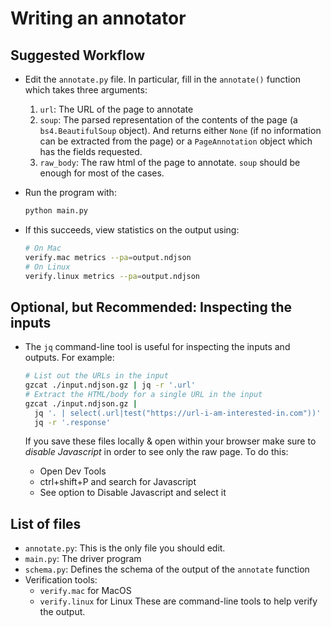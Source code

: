 # Writing an annotator

## Suggested Workflow

- Edit the `annotate.py` file.
  In particular, fill in the `annotate()` function  which takes three arguments:
  1. `url`: The URL of the page to annotate
  2. `soup`: The parsed representation of the contents of the page (a `bs4.BeautifulSoup` object).
  And returns either `None` (if no information can be extracted from the page) or a `PageAnnotation`
  object which has the fields requested.
  3. `raw_body`: The raw html of the page to annotate. `soup` should be enough for most of the cases. 

- Run the program with:

  ```sh
  python main.py
  ```

- If this succeeds, view statistics on the output using:
  
  ```sh
  # On Mac
  verify.mac metrics --pa=output.ndjson
  # On Linux
  verify.linux metrics --pa=output.ndjson
  ```

## Optional, but Recommended: Inspecting the inputs

- The `jq` command-line tool is useful for inspecting the inputs and outputs.
  For example:

  ```sh
  # List out the URLs in the input
  gzcat ./input.ndjson.gz | jq -r '.url'
  # Extract the HTML/body for a single URL in the input
  gzcat ./input.ndjson.gz | 
    jq '. | select(.url|test("https://url-i-am-interested-in.com"))' |
    jq -r '.response'
  ```

  If you save these files locally & open within your browser make sure to *disable Javascript* in order to see only the raw page. To do this:
  - Open Dev Tools
  - ctrl+shift+P and search for Javascript
  - See option to Disable Javascript and select it

## List of files

- `annotate.py`: This is the only file you should edit.
- `main.py`: The driver program
- `schema.py`: Defines the schema of the output of the `annotate` function
- Verification tools:
  - `verify.mac` for MacOS
  - `verify.linux` for Linux
  These are command-line tools to help verify the output.